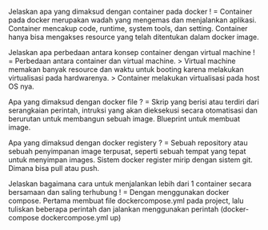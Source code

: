 Jelaskan apa yang dimaksud dengan container pada docker !
= Container pada docker merupakan wadah yang mengemas dan menjalankan aplikasi. Container mencakup code, runtime, system tools, dan setting. Container hanya bisa mengakses resource yang telah ditentukan dalam docker image.


Jelaskan apa perbedaan antara konsep container dengan virtual machine !
= Perbedaan antara container dan virtual machine.
    > Virtual machine memakan banyak resource dan waktu untuk booting karena melakukan virtualisasi pada hardwarenya.
    > Container melakukan virtualisasi pada host OS nya.


Apa yang dimaksud dengan docker file ?
= Skrip yang berisi atau terdiri dari serangkaian perintah, intruksi yang akan dieksekusi secara otomatisasi dan berurutan untuk membangun sebuah image. Blueprint untuk membuat image.


Apa yang dimaksud dengan docker registery ?
= Sebuah repository atau sebuah penyimpanan image terpusat, seperti sebuah tempat yang tepat untuk menyimpan images. Sistem docker register mirip dengan sistem git. Dimana bisa pull atau push.


Jelaskan bagaimana cara untuk menjalankan lebih dari 1 container secara bersamaan dan saling terhubung !
= Dengan menggunakan docker compose. Pertama membuat file dockercompose.yml pada project, lalu tuliskan beberapa perintah dan jalankan menggunakan perintah (docker-compose dockercompose.yml up)


